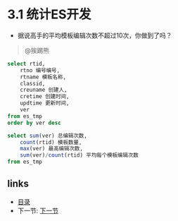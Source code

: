 # 3.1 统计ES开发
* 据说高手的平均模板编辑次数不超过10次，你做到了吗？

> @挨踢熊
```sql
select rtid,
	rtno 编号编号,
	rtname 模板名称,
	classid,
	creuname 创建人,
	cretime 创建时间,
	updtime 更新时间,
	ver 
from es_tmp
order by ver desc

select sum(ver) 总编辑次数,
	count(rtid) 模板数量,
	max(ver) 最高编辑次数,
	sum(ver)/count(rtid) 平均每个模板编辑次数 
from es_tmp
```
 
## links
  * [目录](<preface.md>)
  * 下一节: [下一节](<03.2.md>)

